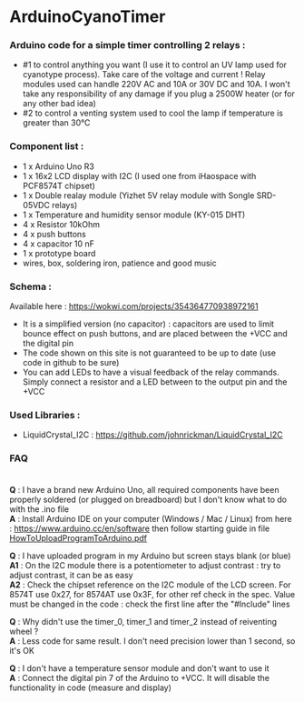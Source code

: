 # ArduinoCyanoTimer
### Arduino code for a simple timer controlling 2 relays : 
- #1 to control anything you want (I use it to control an UV lamp used for cyanotype process). Take care of the voltage and current ! Relay modules used can handle 220V AC and 10A or 30V DC and 10A. I won't take any responsibility of any damage if you plug a 2500W heater (or for any other bad idea)
- #2 to control a venting system used to cool the lamp if temperature is greater than 30°C

### Component list :
- 1 x Arduino Uno R3
- 1 x 16x2 LCD display with I2C (I used one from iHaospace with PCF8574T chipset)
- 1 x Double realay module (Yizhet 5V relay module with Songle SRD-05VDC relays)
- 1 x Temperature and humidity sensor module (KY-015 DHT)
- 4 x Resistor 10kOhm
- 4 x push buttons
- 4 x capacitor 10 nF
- 1 x prototype board
- wires, box, soldering iron, patience and good music

### Schema :
Available here : https://wokwi.com/projects/354364770938972161<br>
- It is a simplified version (no capacitor) : capacitors are used to limit bounce effect on push buttons, and are placed between the +VCC and the digital pin
- The code shown on this site is not guaranteed to be up to date (use code in github to be sure)
- You can add LEDs to have a visual feedback of the relay commands. Simply connect a resistor and a LED between to the output pin and the +VCC 

### Used Libraries :
- LiquidCrystal_I2C : https://github.com/johnrickman/LiquidCrystal_I2C

### FAQ<br><br>
<b>Q</b> : I have a brand new Arduino Uno, all required components have been properly soldered (or plugged on breadboard) but I don't know what to do with the .ino file<br>
<b>A</b> : Install Arduino IDE on your computer (Windows / Mac / Linux) from here : https://www.arduino.cc/en/software then follow starting guide in file [HowToUploadProgramToArduino.pdf](https://github.com/gautiercuquemelle/ArduinoCyanoTimer/blob/main/HowToUploadProgramToArduino.pdf)<br>

<b>Q</b> : I have uploaded program in my Arduino but screen stays blank (or blue)<br>
<b>A1</b> : On the I2C module there is a potentiometer to adjust contrast : try to adjust contrast, it can be as easy<br>
<b>A2</b> : Check the chipset reference on the I2C module of the LCD screen. For 8574T use 0x27, for 8574AT use 0x3F, for other ref check in the spec. Value must be changed in the code : check the first line after the "#Include" lines<br>

<b>Q</b> : Why didn't use the timer_0, timer_1 and timer_2 instead of reiventing wheel ?<br>
<b>A</b> : Less code for same result. I don't need precision lower than 1 second, so it's OK<br>

<b>Q</b> : I don't have a temperature sensor module and don't want to use it<br>
<b>A</b> : Connect the digital pin 7 of the Arduino to +VCC. It will disable the functionality in code (measure and display)<br>
